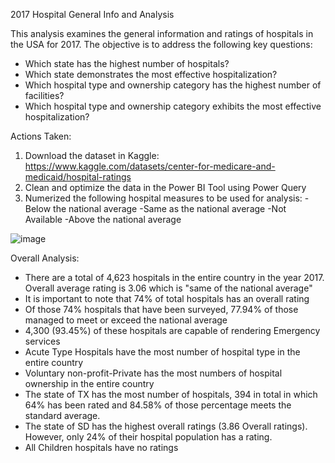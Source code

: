 2017 Hospital General Info and Analysis

This analysis examines the general information and ratings of hospitals in the USA for 2017. The objective is to address the following key questions:

- Which state has the highest number of hospitals?
- Which state demonstrates the most effective hospitalization?
- Which hospital type and ownership category has the highest number of facilities?
- Which hospital type and ownership category exhibits the most effective hospitalization?


Actions Taken:
1. Download the dataset in Kaggle: https://www.kaggle.com/datasets/center-for-medicare-and-medicaid/hospital-ratings
2. Clean and optimize the data in the Power BI Tool using Power Query
3. Numerized the following hospital measures to be used for analysis:
	-Below the national average
	-Same as the national average
	-Not Available
	-Above the national average

![image](https://github.com/user-attachments/assets/5ee92d62-1e7f-49a3-81c4-50c20da429a1)

Overall Analysis:
- There are a total of 4,623 hospitals in the entire country in the year 2017. Overall average rating is 3.06 which is "same of the national average"
- It is important to note that 74% of total hospitals has an overall rating
- Of those 74% hospitals that have been surveyed, 77.94% of those managed to meet or exceed the national average
- 4,300 (93.45%) of these hospitals are capable of rendering Emergency services 
- Acute Type Hospitals have the most number of hospital type in the entire country
- Voluntary non-profit-Private has the most numbers of hospital ownership in the entire country
- The state of TX has the most number of hospitals, 394 in total in which 64% has been rated and 84.58% of those percentage meets the standard average. 
- The state of SD has the highest overall ratings (3.86 Overall ratings). However, only 24% of their hospital population has a rating. 
- All Children hospitals have no ratings
